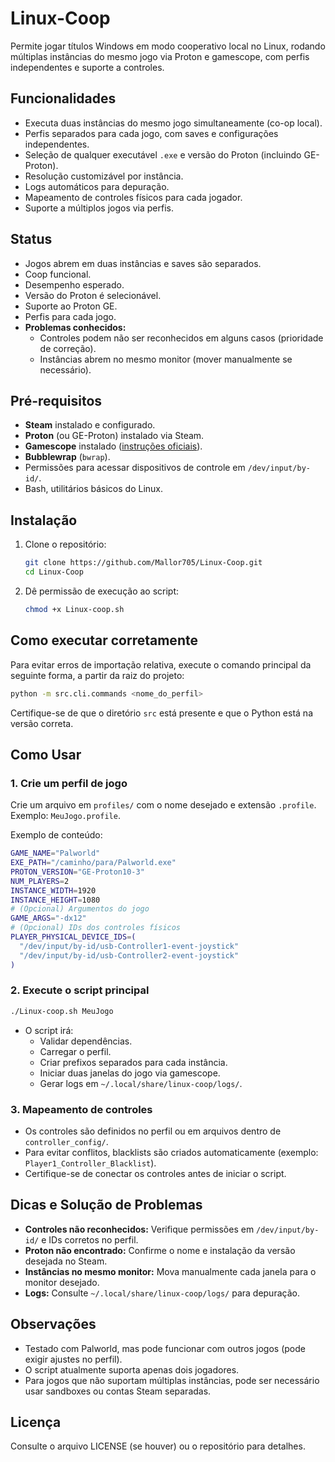 # Linux-Coop

Permite jogar títulos Windows em modo cooperativo local no Linux, rodando múltiplas instâncias do mesmo jogo via Proton e gamescope, com perfis independentes e suporte a controles.

## Funcionalidades

- Executa duas instâncias do mesmo jogo simultaneamente (co-op local).
- Perfis separados para cada jogo, com saves e configurações independentes.
- Seleção de qualquer executável `.exe` e versão do Proton (incluindo GE-Proton).
- Resolução customizável por instância.
- Logs automáticos para depuração.
- Mapeamento de controles físicos para cada jogador.
- Suporte a múltiplos jogos via perfis.

## Status

- Jogos abrem em duas instâncias e saves são separados.
- Coop funcional.
- Desempenho esperado.
- Versão do Proton é selecionável.
- Suporte ao Proton GE.
- Perfis para cada jogo.
- **Problemas conhecidos:**
  - Controles podem não ser reconhecidos em alguns casos (prioridade de correção).
  - Instâncias abrem no mesmo monitor (mover manualmente se necessário).

## Pré-requisitos

- **Steam** instalado e configurado.
- **Proton** (ou GE-Proton) instalado via Steam.
- **Gamescope** instalado ([instruções oficiais](https://github.com/ValveSoftware/gamescope)).
- **Bubblewrap** (`bwrap`).
- Permissões para acessar dispositivos de controle em `/dev/input/by-id/`.
- Bash, utilitários básicos do Linux.

## Instalação

1. Clone o repositório:
   ```bash
   git clone https://github.com/Mallor705/Linux-Coop.git
   cd Linux-Coop
   ```
2. Dê permissão de execução ao script:
   ```bash
   chmod +x Linux-coop.sh
   ```

## Como executar corretamente

Para evitar erros de importação relativa, execute o comando principal da seguinte forma, a partir da raiz do projeto:

```bash
python -m src.cli.commands <nome_do_perfil>
```

Certifique-se de que o diretório `src` está presente e que o Python está na versão correta.

## Como Usar

### 1. Crie um perfil de jogo

Crie um arquivo em `profiles/` com o nome desejado e extensão `.profile`. Exemplo: `MeuJogo.profile`.

Exemplo de conteúdo:
```bash
GAME_NAME="Palworld"
EXE_PATH="/caminho/para/Palworld.exe"
PROTON_VERSION="GE-Proton10-3"
NUM_PLAYERS=2
INSTANCE_WIDTH=1920
INSTANCE_HEIGHT=1080
# (Opcional) Argumentos do jogo
GAME_ARGS="-dx12"
# (Opcional) IDs dos controles físicos
PLAYER_PHYSICAL_DEVICE_IDS=(
  "/dev/input/by-id/usb-Controller1-event-joystick"
  "/dev/input/by-id/usb-Controller2-event-joystick"
)
```

### 2. Execute o script principal

```bash
./Linux-coop.sh MeuJogo
```
- O script irá:
  - Validar dependências.
  - Carregar o perfil.
  - Criar prefixos separados para cada instância.
  - Iniciar duas janelas do jogo via gamescope.
  - Gerar logs em `~/.local/share/linux-coop/logs/`.

### 3. Mapeamento de controles

- Os controles são definidos no perfil ou em arquivos dentro de `controller_config/`.
- Para evitar conflitos, blacklists são criados automaticamente (exemplo: `Player1_Controller_Blacklist`).
- Certifique-se de conectar os controles antes de iniciar o script.

## Dicas e Solução de Problemas

- **Controles não reconhecidos:** Verifique permissões em `/dev/input/by-id/` e IDs corretos no perfil.
- **Proton não encontrado:** Confirme o nome e instalação da versão desejada no Steam.
- **Instâncias no mesmo monitor:** Mova manualmente cada janela para o monitor desejado.
- **Logs:** Consulte `~/.local/share/linux-coop/logs/` para depuração.

## Observações

- Testado com Palworld, mas pode funcionar com outros jogos (pode exigir ajustes no perfil).
- O script atualmente suporta apenas dois jogadores.
- Para jogos que não suportam múltiplas instâncias, pode ser necessário usar sandboxes ou contas Steam separadas.

## Licença

Consulte o arquivo LICENSE (se houver) ou o repositório para detalhes.
